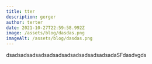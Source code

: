 ```yaml
---
title: tter
description: gerger
author: terter
date: 2021-10-27T22:59:58.992Z
image: /assets/blog/dasdas.png
imageAlt: /assets/blog/dasdas.png
---
```

dsadsadsadsadsadsadsadsadsadsadsadsadaSFdasdvgds